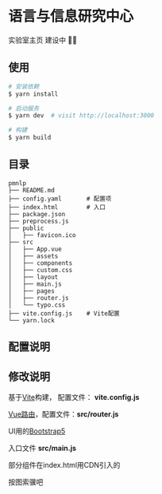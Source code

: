 # 语言与信息研究中心

实验室主页 建设中 👴🔨

## 使用

```bash
# 安装依赖
$ yarn install

# 启动服务
$ yarn dev  # visit http://localhost:3000

# 构建
$ yarn build
```

## 目录
```
pmnlp
├── README.md
├── config.yaml       # 配置项
├── index.html        # 入口
├── package.json
├── preprocess.js
├── public
│   ├── favicon.ico
├── src
│   ├── App.vue
│   ├── assets
│   ├── components
│   ├── custom.css
│   ├── layout
│   ├── main.js
│   ├── pages
│   ├── router.js
│   └── typo.css
├── vite.config.js    # Vite配置
└── yarn.lock
```

## 配置说明

## 修改说明

基于[Vite](https://vitejs.cn/)构建， 配置文件： **vite.config.js**

[Vue路由](https://next.router.vuejs.org/zh/)，配置文件：**src/router.js**

UI用的[Bootstrap5](https://v5.bootcss.com/)

入口文件 **src/main.js**

部分组件在index.html用CDN引入的

按图索骥吧